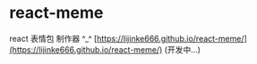 # react-meme
react 表情包 制作器  ^_^
[https://lijinke666.github.io/react-meme/](https://lijinke666.github.io/react-meme/)
(开发中...)